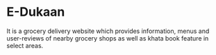 # E-Dukaan
It is a grocery delivery website which provides information, menus and user-reviews of nearby grocery shops as well as khata book feature in select areas.
